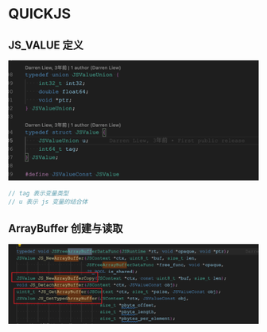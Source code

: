 # QUICKJS

## JS_VALUE 定义

![JS_VALUE](./images/JS_VALUE.png)

```js
// tag 表示变量类型
// u 表示 js 变量的结合体
```

## ArrayBuffer 创建与读取

![ArrayBuffer](./images/ArrayBuffer.png)